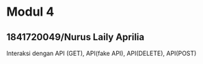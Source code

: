 # Modul 4
## 1841720049/Nurus Laily Aprilia 
Interaksi dengan API (GET), API(fake API), API(DELETE), API(POST)
